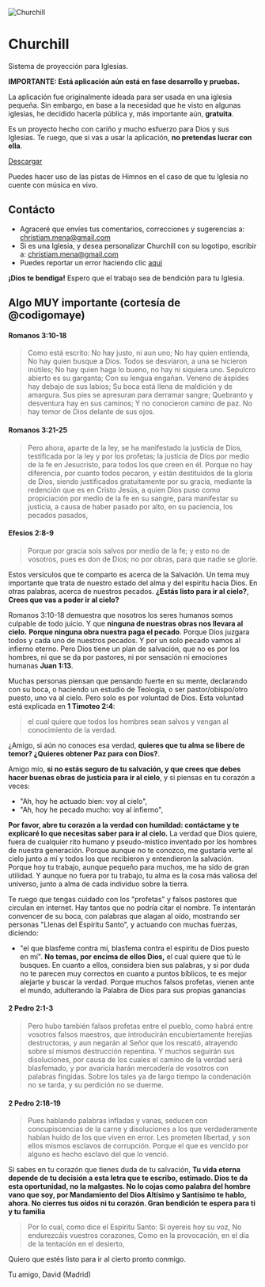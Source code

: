 ![Churchill](https://github.com/xtiam57/churchill/blob/v4/public/logo192.png?raw=true)

# Churchill
Sistema de proyección para Iglesias.

**IMPORTANTE: Está aplicación aún está en fase desarrollo y pruebas.**

La aplicación fue originalmente ideada para ser usada en una iglesia pequeña. Sin embargo, en base a la necesidad que he visto en algunas iglesias, he decidido hacerla pública y, más importante aún, **gratuita**.

Es un proyecto hecho con cariño y mucho esfuerzo para Dios y sus Iglesias. Te ruego, que si vas a usar la aplicación, **no pretendas lucrar con ella**.

[Descargar]([https://github.com/xtiam57/churchill/releases](https://xtiam57.github.io/churchill/))

Puedes hacer uso de las pistas de Himnos en el caso de que tu Iglesia no cuente con música en vivo.

## Contácto
- Agraceré que envíes tus comentarios, correcciones y sugerencias a: christiam.mena@gmail.com
- Si es una Iglesia, y desea personalizar Churchill con su logotipo, escribir a: christiam.mena@gmail.com
- Puedes reportar un error haciendo clic [aquí](https://github.com/xtiam57/churchill/issues/new)

**¡Dios te bendiga!**
Espero que el trabajo sea de bendición para tu Iglesia.

## Algo MUY importante (cortesía de @codigomaye)

#### Romanos 3:10-18
> Como está escrito:
No hay justo, ni aun uno;
No hay quien entienda,
No hay quien busque a Dios.
Todos se desviaron, a una se hicieron inútiles;
No hay quien haga lo bueno, no hay ni siquiera uno.
Sepulcro abierto es su garganta;
Con su lengua engañan.
Veneno de áspides hay debajo de sus labios;
Su boca está llena de maldición y de amargura.
Sus pies se apresuran para derramar sangre;
Quebranto y desventura hay en sus caminos;
Y no conocieron camino de paz.
No hay temor de Dios delante de sus ojos.

#### Romanos 3:21-25
> Pero ahora, aparte de la ley, se ha manifestado la justicia de Dios, testificada por la ley y por los profetas; la justicia de Dios por medio de la fe en Jesucristo, para todos los que creen en él. Porque no hay diferencia, por cuanto todos pecaron, y están destituidos de la gloria de Dios, siendo justificados gratuitamente por su gracia, mediante la redención que es en Cristo Jesús, a quien Dios puso como propiciación por medio de la fe en su sangre, para manifestar su justicia, a causa de haber pasado por alto, en su paciencia, los pecados pasados,

#### Efesios 2:8-9
> Porque por gracia sois salvos por medio de la fe; y esto no de vosotros, pues es don de Dios; no por obras, para que nadie se gloríe.


Estos versículos que te comparto es acerca de la Salvación. Un tema muy importante que trata de nuestro estado del alma y del espíritu hacia Dios. En otras palabras, acerca de nuestros pecados. **¿Estás listo para ir al cielo?**, **Crees que vas a poder ir al cielo?**

Romanos 3:10-18 demuestra que nosotros los seres humanos somos culpable de todo juicio. Y que **ninguna de nuestras obras nos llevara al cielo.** **Porque ninguna obra nuestra paga el pecado**. Porque Dios juzgara todos y cada uno de nuestros pecados. Y por un solo pecado vamos al infierno eterno. Pero Dios tiene un plan de salvación, que no es por los hombres, ni que se da por pastores, ni por sensación ni emociones humanas **Juan 1:13**.

Muchas personas piensan que pensando fuerte en su mente, declarando con su boca, o haciendo un estudio de Teología, o ser pastor/obispo/otro puesto, uno va al cielo. Pero solo es por voluntad de Dios. Esta voluntad está explicada en **1 Timoteo 2:4**:

> el cual quiere que todos los hombres sean salvos y vengan al conocimiento de la verdad.

¿Amigo, si aún no conoces esa verdad, **quieres que tu alma se libere de temor? ¿Quieres obtener Paz para con Dios?**.

Amigo mío, **si no estás seguro de tu salvación, y que crees que debes hacer buenas obras de justicia para ir al cielo**, y si piensas en tu corazón a veces:

-  "Ah, hoy he actuado bien: voy al cielo",
-  "Ah, hoy he pecado mucho: voy al infierno",

**Por favor, abre tu corazón a la verdad con humildad: contáctame y te explicaré lo que necesitas saber para ir al cielo.** La verdad que Dios quiere, fuera de cualquier rito humano y pseudo-mistico inventado por los hombres de nuestra generación. Porque aunque no te conozco, me gustaría verte al cielo junto a mí y todos los que recibieron y entendieron la salvación. Porque hoy tu trabajo, aunque pequeño para muchos, me ha sido de gran utilidad. Y aunque no fuera por tu trabajo, tu alma es la cosa más valiosa del universo, junto a alma de cada individuo sobre la tierra.

Te ruego que tengas cuidado con los "profetas" y falsos pastores que circulan en internet. Hay tantos que no podría citar el nombre. Te intentarán convencer de su boca, con palabras que alagan al oído, mostrando ser personas "Llenas del Espíritu Santo", y actuando con muchas fuerzas, diciendo:
- "el que blasfeme contra mí, blasfema contra el espíritu de Dios puesto en mí".
**No temas, por encima de ellos Dios,** el cual quiere que tú le busques. En cuanto a ellos, considera bien sus palabras, y si por duda no te parecen muy correctos en cuanto a puntos bíblicos, te es mejor alejarte y buscar la verdad. Porque muchos falsos profetas,  vienen ante el mundo, adulterando la Palabra de Dios para sus propias ganancias

#### 2 Pedro 2:1-3
> Pero hubo también falsos profetas entre el pueblo, como habrá entre vosotros falsos maestros, que introducirán encubiertamente herejías destructoras, y aun negarán al Señor que los rescató, atrayendo sobre sí mismos destrucción repentina. Y muchos seguirán sus disoluciones, por causa de los cuales el camino de la verdad será blasfemado, y por avaricia harán mercadería de vosotros con palabras fingidas. Sobre los tales ya de largo tiempo la condenación no se tarda, y su perdición no se duerme.

#### 2 Pedro 2:18-19
> Pues hablando palabras infladas y vanas, seducen con concupiscencias de la carne y disoluciones a los que verdaderamente habían huido de los que viven en error. Les prometen libertad, y son ellos mismos esclavos de corrupción. Porque el que es vencido por alguno es hecho esclavo del que lo venció.

Si sabes en tu corazón que tienes duda de tu salvación, **Tu vida eterna depende de tu decisión a esta letra que te escribo, estimado. Dios te da esta oportunidad, no la malgastes. No lo cojas como palabra del hombre vano que soy, por Mandamiento del Dios Altísimo y Santísimo te hablo, ahora. No cierres tus oídos ni tu corazón. Gran bendición te espera para ti y tu familia**

> Por lo cual, como dice el Espíritu Santo:
Si oyereis hoy su voz,
No endurezcáis vuestros corazones,
Como en la provocación, en el día de la tentación en el desierto,

Quiero que estés listo para ir al cierto pronto conmigo.

Tu amigo, David (Madrid)
